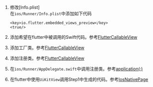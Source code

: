 1. 修改[Info.plist]  
  在`ios/Runner/Info.plist`中添加如下代码
    ```plist
    <key>io.flutter.embedded_views_preview</key>
    <true/>
    ```

2. 添加希望在flutter中被调用的Swift代码。参考[FlutterCallableView](ios/Runner/FlutterCallableView.swift)

3. 添加工厂类。参考[FlutterCallableView](ios/Runner/FlutterCallableView.swift)

4. 添加注册类。参考[FlutterCallableView](ios/Runner/FlutterCallableView.swift)

5. 在`ios/Runner/AppDelegate.swift`中调用注册类。参考[application(:)](ios/Runner/AppDelegate.swift)

6. 在flutter中使用`UiKitView`调用Step1中生成的代码。参考[IosNativePage](lib/view/ios_native_page.dart)